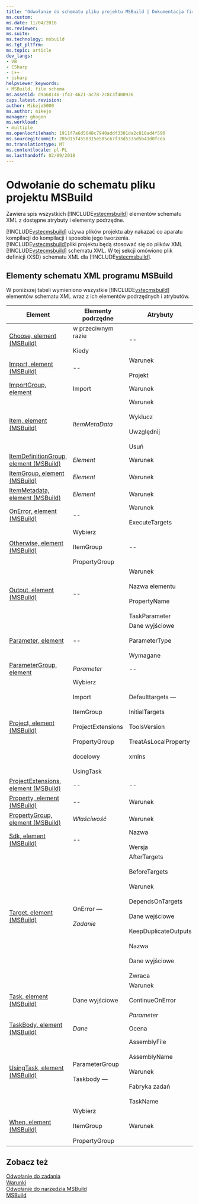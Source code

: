 ```yaml
---
title: "Odwołanie do schematu pliku projektu MSBuild | Dokumentacja firmy Microsoft"
ms.custom: 
ms.date: 11/04/2016
ms.reviewer: 
ms.suite: 
ms.technology: msbuild
ms.tgt_pltfrm: 
ms.topic: article
dev_langs:
- VB
- CSharp
- C++
- jsharp
helpviewer_keywords:
- MSBuild, file schema
ms.assetid: d9a68146-1f43-4621-ac78-2c8c3f400936
caps.latest.revision: 
author: Mikejo5000
ms.author: mikejo
manager: ghogen
ms.workload:
- multiple
ms.openlocfilehash: 1911f7a6d5648c7940addf3301da2c818ad4f590
ms.sourcegitcommit: 205d15f4558315e585c67f33d5335d5b41d0fcea
ms.translationtype: MT
ms.contentlocale: pl-PL
ms.lasthandoff: 02/09/2018
---
```

# <a name="msbuild-project-file-schema-reference"></a>Odwołanie do schematu pliku projektu MSBuild
Zawiera spis wszystkich [!INCLUDE[vstecmsbuild](../extensibility/internals/includes/vstecmsbuild_md.md)] elementów schematu XML z dostępne atrybuty i elementy podrzędne.  
  
 [!INCLUDE[vstecmsbuild](../extensibility/internals/includes/vstecmsbuild_md.md)] używa plików projektu aby nakazać co aparatu kompilacji do kompilacji i sposobie jego tworzenia. [!INCLUDE[vstecmsbuild](../extensibility/internals/includes/vstecmsbuild_md.md)]pliki projektu będą stosować się do plików XML [!INCLUDE[vstecmsbuild](../extensibility/internals/includes/vstecmsbuild_md.md)] schematu XML. W tej sekcji omówiono plik definicji (XSD) schematu XML dla [!INCLUDE[vstecmsbuild](../extensibility/internals/includes/vstecmsbuild_md.md)].  
  
## <a name="msbuild-xml-schema-elements"></a>Elementy schematu XML programu MSBuild  
 W poniższej tabeli wymieniono wszystkie [!INCLUDE[vstecmsbuild](../extensibility/internals/includes/vstecmsbuild_md.md)] elementów schematu XML wraz z ich elementów podrzędnych i atrybutów.  
  
|Element|Elementy podrzędne|Atrybuty|  
|-------------|--------------------|----------------|  
|[Choose, element (MSBuild)](../msbuild/choose-element-msbuild.md)|w przeciwnym razie<br /><br /> Kiedy|--|  
|[Import, element (MSBuild)](../msbuild/import-element-msbuild.md)|--|Warunek<br /><br /> Projekt|  
|[ImportGroup, element](../msbuild/importgroup-element.md)|Import|Warunek|  
|[Item, element (MSBuild)](../msbuild/item-element-msbuild.md)|*ItemMetaData*|Warunek<br /><br /> Wyklucz<br /><br /> Uwzględnij<br /><br /> Usuń|  
|[ItemDefinitionGroup, element (MSBuild)](../msbuild/itemdefinitiongroup-element-msbuild.md)|*Element*|Warunek|  
|[ItemGroup, element (MSBuild)](../msbuild/itemgroup-element-msbuild.md)|*Element*|Warunek|  
|[ItemMetadata, element (MSBuild)](../msbuild/itemmetadata-element-msbuild.md)|*Element*|Warunek|  
|[OnError, element (MSBuild)](../msbuild/onerror-element-msbuild.md)|--|Warunek<br /><br /> ExecuteTargets|  
|[Otherwise, element (MSBuild)](../msbuild/otherwise-element-msbuild.md)|Wybierz<br /><br /> ItemGroup<br /><br /> PropertyGroup|--|  
|[Output, element (MSBuild)](../msbuild/output-element-msbuild.md)|--|Warunek<br /><br /> Nazwa elementu<br /><br /> PropertyName<br /><br /> TaskParameter|  
|[Parameter, element](../msbuild/parameter-element.md)|--|Dane wyjściowe<br /><br /> ParameterType<br /><br /> Wymagane|  
|[ParameterGroup, element](../msbuild/parametergroup-element.md)|*Parameter*|--|  
|[Project, element (MSBuild)](../msbuild/project-element-msbuild.md)|Wybierz<br /><br /> Import<br /><br /> ItemGroup<br /><br /> ProjectExtensions<br /><br /> PropertyGroup<br /><br /> docelowy<br /><br /> UsingTask|Defaulttargets —<br /><br /> InitialTargets<br /><br /> ToolsVersion<br /><br /> TreatAsLocalProperty<br /><br /> xmlns|  
|[ProjectExtensions, element (MSBuild)](../msbuild/projectextensions-element-msbuild.md)|--|--|  
|[Property, element (MSBuild)](../msbuild/property-element-msbuild.md)|--|Warunek|  
|[PropertyGroup, element (MSBuild)](../msbuild/propertygroup-element-msbuild.md)|*Właściwość*|Warunek|  
|[Sdk, element (MSBuild)](../msbuild/sdk-element-msbuild.md)|--|Nazwa<br /><br /> Wersja|  
|[Target, element (MSBuild)](../msbuild/target-element-msbuild.md)|OnError —<br /><br /> *Zadanie*|AfterTargets<br /><br /> BeforeTargets<br /><br /> Warunek<br /><br /> DependsOnTargets<br /><br /> Dane wejściowe<br /><br /> KeepDuplicateOutputs<br /><br /> Nazwa<br /><br /> Dane wyjściowe<br /><br /> Zwraca|  
|[Task, element (MSBuild)](../msbuild/task-element-msbuild.md)|Dane wyjściowe|Warunek<br /><br /> ContinueOnError<br /><br /> *Parameter*|  
|[TaskBody, element (MSBuild)](../msbuild/taskbody-element-msbuild.md)|*Dane*|Ocena|  
|[UsingTask, element (MSBuild)](../msbuild/usingtask-element-msbuild.md)|ParameterGroup<br /><br /> Taskbody —|AssemblyFile<br /><br /> AssemblyName<br /><br /> Warunek<br /><br /> Fabryka zadań<br /><br /> TaskName|  
|[When, element (MSBuild)](../msbuild/when-element-msbuild.md)|Wybierz<br /><br /> ItemGroup<br /><br /> PropertyGroup|Warunek|  
  
## <a name="see-also"></a>Zobacz też  
 [Odwołanie do zadania](../msbuild/msbuild-task-reference.md)   
 [Warunki](../msbuild/msbuild-conditions.md)   
 [Odwołanie do narzędzia MSBuild](../msbuild/msbuild-reference.md)  
 [MSBuild](../msbuild/msbuild.md)
